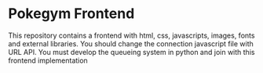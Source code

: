 # Pokegym Frontend

This repository contains a frontend with html, css, javascripts, images, fonts and external libraries.
You should change the connection javascript file with URL API.
You must develop the queueing system in python and join with this frontend implementation
